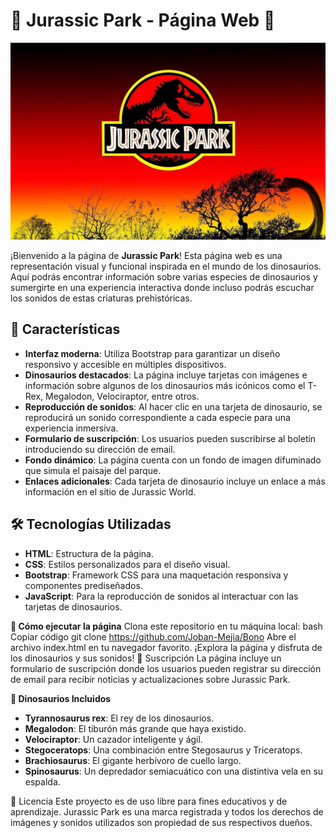 # 🌋 Jurassic Park - Página Web 🦖

![Logo](./images/Banner.jpg)


¡Bienvenido a la página de **Jurassic Park**! Esta página web es una representación visual y funcional inspirada en el mundo de los dinosaurios. Aquí podrás encontrar información sobre varias especies de dinosaurios y sumergirte en una experiencia interactiva donde incluso podrás escuchar los sonidos de estas criaturas prehistóricas.

## 🌟 Características

- **Interfaz moderna**: Utiliza Bootstrap para garantizar un diseño responsivo y accesible en múltiples dispositivos.
- **Dinosaurios destacados**: La página incluye tarjetas con imágenes e información sobre algunos de los dinosaurios más icónicos como el T-Rex, Megalodon, Velociraptor, entre otros.
- **Reproducción de sonidos**: Al hacer clic en una tarjeta de dinosaurio, se reproducirá un sonido correspondiente a cada especie para una experiencia inmersiva.
- **Formulario de suscripción**: Los usuarios pueden suscribirse al boletín introduciendo su dirección de email.
- **Fondo dinámico**: La página cuenta con un fondo de imagen difuminado que simula el paisaje del parque.
- **Enlaces adicionales**: Cada tarjeta de dinosaurio incluye un enlace a más información en el sitio de Jurassic World.

## 🛠️ Tecnologías Utilizadas

- **HTML**: Estructura de la página.
- **CSS**: Estilos personalizados para el diseño visual.
- **Bootstrap**: Framework CSS para una maquetación responsiva y componentes prediseñados.
- **JavaScript**: Para la reproducción de sonidos al interactuar con las tarjetas de dinosaurios.





**🚀 Cómo ejecutar la página**
Clona este repositorio en tu máquina local:
bash
Copiar código
git clone https://github.com/Joban-Mejia/Bono
Abre el archivo index.html en tu navegador favorito.
¡Explora la página y disfruta de los dinosaurios y sus sonidos!
📧 Suscripción
La página incluye un formulario de suscripción donde los usuarios pueden registrar su dirección de email para recibir noticias y actualizaciones sobre Jurassic Park.

**🦕 Dinosaurios Incluidos**
- **Tyrannosaurus rex**: El rey de los dinosaurios.
- **Megalodon**: El tiburón más grande que haya existido.
- **Velociraptor**: Un cazador inteligente y ágil.
- **Stegoceratops**: Una combinación entre Stegosaurus y Triceratops.
- **Brachiosaurus**: El gigante herbívoro de cuello largo.
- **Spinosaurus**: Un depredador semiacuático con una distintiva vela en su espalda.

📝 Licencia
Este proyecto es de uso libre para fines educativos y de aprendizaje. Jurassic Park es una marca registrada y todos los derechos de imágenes y sonidos utilizados son propiedad de sus respectivos dueños.